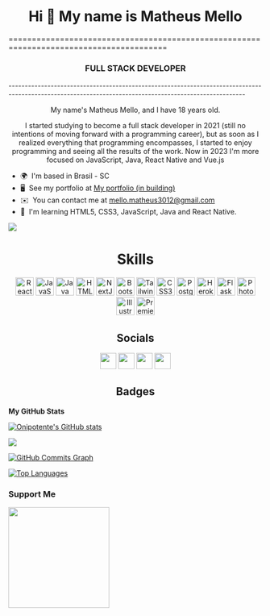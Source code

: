 <h1 align="center">Hi 👋 My name is Matheus Mello</h1>
========================================================================================
<h3 align="center">FULL STACK DEVELOPER</h3>
-------------------------------------------------------------------------------------------------------------------------------------------------------

<p align="center">My name's Matheus Mello, and I have 18 years old.</p> 
<p align="center">I started studying to become a full stack developer in 2021 (still no intentions of moving forward with a programming career), but as soon as I realized everything that programming encompasses, I started to enjoy programming and seeing all the results of the work.
Now in 2023 I'm more focused on JavaScript, Java, React Native and Vue.js</p>

* 🌍  I'm based in Brasil - SC
* 🖥️  See my portfolio at [My portfolio (in building)]([http://portfolio-matheusthebest.netlify.app](https://portfolio-matheus.netlify.app)/)
* ✉️  You can contact me at [mello.matheus3012@gmail.com](mailto:mello.matheus3012@gmail.com)
* 🧠  I'm learning HTML5, CSS3, JavaScript, Java and React Native.

<a href="https://www.github.com/Onipotente" target="_blank" rel="noreferrer"><img
src="https://img.shields.io/github/followers/Onipotente?logo=github&style=for-the-badge&color=14b8a6&labelColor=1c1917" /></a>

<h1 align="center">Skills</h1>

<p align="center">
<a href="https://reactjs.org/" target="_blank" rel="noreferrer"><img src="https://raw.githubusercontent.com/danielcranney/readme-generator/main/public/icons/skills/react-colored.svg" width="36" height="36" alt="React" /></a>  
<a href="https://developer.mozilla.org/en-US/docs/Web/JavaScript" target="_blank" rel="noreferrer"><img src="https://raw.githubusercontent.com/danielcranney/readme-generator/main/public/icons/skills/javascript-colored.svg" width="36" height="36" alt="JavaScript" /></a>
<a href="https://www.oracle.com/java/" target="_blank" rel="noreferrer"><img src="https://raw.githubusercontent.com/danielcranney/readme-generator/main/public/icons/skills/java-colored.svg" width="36" height="36" alt="Java" /></a>
<a href="https://developer.mozilla.org/en-US/docs/Glossary/HTML5" target="_blank" rel="noreferrer"><img src="https://raw.githubusercontent.com/danielcranney/readme-generator/main/public/icons/skills/html5-colored.svg" width="36" height="36" alt="HTML5" /></a>
<a href="https://nextjs.org/docs" target="_blank" rel="noreferrer"><img src="https://raw.githubusercontent.com/danielcranney/readme-generator/main/public/icons/skills/nextjs-colored.svg" width="36" height="36" alt="NextJs" /></a>
<a href="https://getbootstrap.com/" target="_blank" rel="noreferrer"><img src="https://raw.githubusercontent.com/danielcranney/readme-generator/main/public/icons/skills/bootstrap-colored.svg" width="36" height="36" alt="Bootstrap" /></a>
<a href="https://tailwindcss.com/" target="_blank" rel="noreferrer"><img src="https://raw.githubusercontent.com/danielcranney/readme-generator/main/public/icons/skills/tailwindcss-colored.svg" width="36" height="36" alt="TailwindCSS" /></a>
<a href="https://www.w3.org/TR/CSS/#css" target="_blank" rel="noreferrer"><img src="https://raw.githubusercontent.com/danielcranney/readme-generator/main/public/icons/skills/css3-colored.svg" width="36" height="36" alt="CSS3" /></a>
<a href="https://www.postgresql.org/" target="_blank" rel="noreferrer"><img src="https://raw.githubusercontent.com/danielcranney/readme-generator/main/public/icons/skills/postgresql-colored.svg" width="36" height="36" alt="PostgreSQL" /></a>
<a href="https://www.heroku.com/" target="_blank" rel="noreferrer"><img src="https://raw.githubusercontent.com/danielcranney/readme-generator/main/public/icons/skills/heroku-colored.svg" width="36" height="36" alt="Heroku" /></a>
<a href="https://flask.palletsprojects.com/en/2.0.x/" target="_blank" rel="noreferrer"><img src="https://raw.githubusercontent.com/danielcranney/readme-generator/main/public/icons/skills/flask-colored.svg" width="36" height="36" alt="Flask" /></a>
<a href="https://www.adobe.com/uk/products/photoshop.html" target="_blank" rel="noreferrer"><img src="https://raw.githubusercontent.com/danielcranney/readme-generator/main/public/icons/skills/photoshop-colored.svg" width="36" height="36" alt="Photoshop" /></a>
<a href="adobe.com/uk/products/illustrator.html" target="_blank" rel="noreferrer"><img src="https://raw.githubusercontent.com/danielcranney/readme-generator/main/public/icons/skills/illustrator-colored.svg" width="36" height="36" alt="Illustrator" /></a>
<a href="https://www.adobe.com/uk/products/premiere.html" target="_blank" rel="noreferrer"><img src="https://raw.githubusercontent.com/danielcranney/readme-generator/main/public/icons/skills/premierepro-colored.svg" width="36" height="36" alt="Premiere Pro" /></a>
</p>



<h2 align="center">Socials</h2>

<p align="center"> <a href="https://discord.com/users/Onipotente#3524" target="_blank" rel="noreferrer"><img src="https://raw.githubusercontent.com/danielcranney/readme-generator/main/public/icons/socials/discord.svg" width="32" height="32" /></a> <a href="https://www.github.com/Onipotente" target="_blank" rel="noreferrer"><img src="https://raw.githubusercontent.com/danielcranney/readme-generator/main/public/icons/socials/github.svg" width="32" height="32" /></a> <a href="https://www.linkedin.com/in/matheus-mello-thebest" target="_blank" rel="noreferrer"><img src="https://raw.githubusercontent.com/danielcranney/readme-generator/main/public/icons/socials/linkedin.svg" width="32" height="32" /></a> <a href="https://www.stackoverflow.com/users/290961/matheusm004" target="_blank" rel="noreferrer"><img src="https://raw.githubusercontent.com/danielcranney/readme-generator/main/public/icons/socials/stackoverflow.svg" width="32" height="32" /></a></p>

<h2 align="center">Badges</h2>

<b>My GitHub Stats</b>

<a href="http://www.github.com/Onipotente"><img src="https://github-readme-stats.vercel.app/api?username=Onipotente&show_icons=true&hide=&count_private=true&title_color=6366f1&text_color=ffffff&icon_color=14b8a6&bg_color=1c1917&hide_border=true&show_icons=true" alt="Onipotente's GitHub stats" /></a>

<a href="http://www.github.com/Onipotente"><img src="https://github-readme-streak-stats.herokuapp.com/?user=Onipotente&stroke=ffffff&background=1c1917&ring=6366f1&fire=6366f1&currStreakNum=ffffff&currStreakLabel=6366f1&sideNums=ffffff&sideLabels=ffffff&dates=ffffff&hide_border=true" /></a>

<a href="http://www.github.com/Onipotente"><img src="https://activity-graph.herokuapp.com/graph?username=Onipotente&bg_color=1c1917&color=ffffff&line=14b8a6&point=ffffff&area_color=1c1917&area=true&hide_border=true&custom_title=GitHub%20Commits%20Graph" alt="GitHub Commits Graph" /></a>

<a href="https://github.com/Onipotente" align="left"><img src="https://github-readme-stats.vercel.app/api/top-langs/?username=Onipotente&langs_count=10&title_color=6366f1&text_color=ffffff&icon_color=14b8a6&bg_color=1c1917&hide_border=true&locale=en&custom_title=Top%20%Languages" alt="Top Languages" /></a>

### Support Me

<a href="https://www.buymeacoffee.com/mellomatheus?new=1"><img src="https://cdn.buymeacoffee.com/buttons/v2/default-yellow.png" width="200" /></a>

